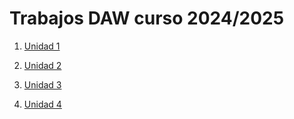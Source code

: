 # Trabajos DAW curso 2024/2025

1. [Unidad 1](repo:RamonVinuales/Trabajo_DAW/UD1:Markdown-y-Github/index.md)

2. [Unidad 2]()

3. [Unidad 3]()

4. [Unidad 4]()
